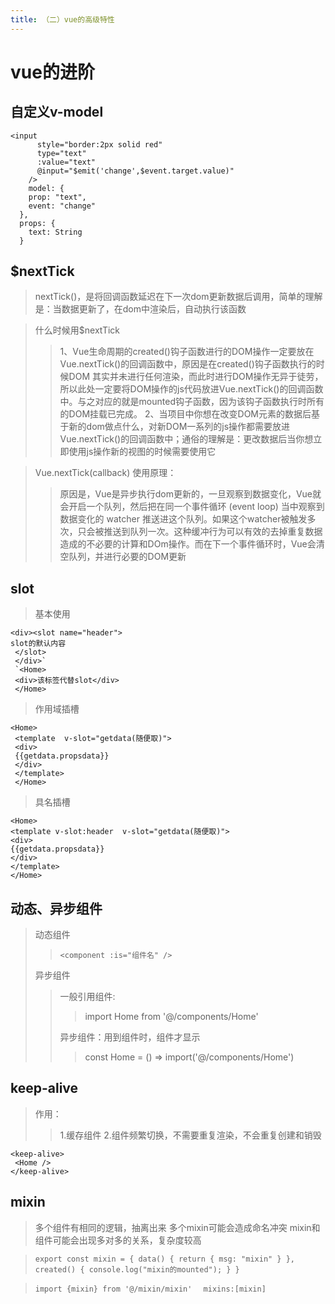 ```yaml
---
title: （二）vue的高级特性
---
```


# vue的进阶

## 自定义v-model

```markup
<input
      style="border:2px solid red"
      type="text"
      :value="text"
      @input="$emit('change',$event.target.value)"
    />
    model: {
    prop: "text",
    event: "change"
  },
  props: {
    text: String
  }
  ```

## $nextTick

> nextTick()，是将回调函数延迟在下一次dom更新数据后调用，简单的理解是：当数据更新了，在dom中渲染后，自动执行该函数

> 什么时候用$nextTick
> > 1、Vue生命周期的created()钩子函数进行的DOM操作一定要放在Vue.nextTick()的回调函数中，原因是在created()钩子函数执行的时候DOM 其实并未进行任何渲染，而此时进行DOM操作无异于徒劳，所以此处一定要将DOM操作的js代码放进Vue.nextTick()的回调函数中。与之对应的就是mounted钩子函数，因为该钩子函数执行时所有的DOM挂载已完成。
> > 2、当项目中你想在改变DOM元素的数据后基于新的dom做点什么，对新DOM一系列的js操作都需要放进Vue.nextTick()的回调函数中；通俗的理解是：更改数据后当你想立即使用js操作新的视图的时候需要使用它


> Vue.nextTick(callback) 使用原理：
> > 原因是，Vue是异步执行dom更新的，一旦观察到数据变化，Vue就会开启一个队列，然后把在同一个事件循环 (event loop) 当中观察到数据变化的 watcher 推送进这个队列。如果这个watcher被触发多次，只会被推送到队列一次。这种缓冲行为可以有效的去掉重复数据造成的不必要的计算和DOm操作。而在下一个事件循环时，Vue会清空队列，并进行必要的DOM更新

## slot
> 基本使用
```markup
<div><slot name="header">
slot的默认内容
 </slot>
 </div>`
 `<Home>
 <div>该标签代替slot</div>
 </Home>
 ```

> 作用域插槽
```markup
<Home>
 <template  v-slot="getdata(随便取)">
 <div>
 {{getdata.propsdata}}
 </div>
 </template>
 </Home>
 ```

> 具名插槽
 ```markup
 <Home>
 <template v-slot:header  v-slot="getdata(随便取)">
 <div>
 {{getdata.propsdata}}
 </div>
 </template>
 </Home>
 ```

 ## 动态、异步组件
> 动态组件
> > `<component :is="组件名" />`
> 
> 异步组件
> > 一般引用组件:
> > > import Home from '@/components/Home'
> >
> > 异步组件：用到组件时，组件才显示
> > > const Home = () => import('@/components/Home')

## keep-alive
> 作用：
> > 1.缓存组件
> > 2.组件频繁切换，不需要重复渲染，不会重复创建和销毁
> 
```markup
<keep-alive>
 <Home />
</keep-alive>
```

## mixin
> 多个组件有相同的逻辑，抽离出来
> 多个mixin可能会造成命名冲突
> mixin和组件可能会出现多对多的关系，复杂度较高

> `export const mixin = {
  data() {
    return {
      msg: "mixin"
    }
  },
  created() {
    console.log("mixin的mounted");
  }
}`

> `import {mixin} from '@/mixin/mixin'
`
>`  mixins:[mixin]
`